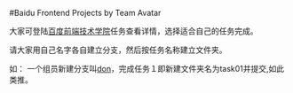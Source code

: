 #Baidu Frontend Projects by Team Avatar 

大家可登陆[百度前端技术学院](http://ife.baidu.com/task/all)任务查看详情，选择适合自己的任务完成。

请大家用自己名字各自建立分支，然后按任务名称建立文件夹。

如： 一个组员新建分支叫[don](https://github.com/Frontend-Avatar/baidu_frontend_projects/tree/don)，完成任务１即新建文件夹名为task01并提交,如此类推。
